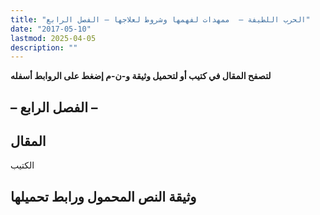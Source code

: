 ```yaml
---
title: "الحرب اللطيفة –  ممهدات لفهمها وشروط لعلاجها – الفصل الرابع"
date: "2017-05-10"
lastmod: 2025-04-05
description: ""
---
```

**لتصفح المقال في كتيب أو لتحميل وثيقة و-ن-م إضغط على الروابط أسفله**

## **– الفصل الرابع –**

## المقال

الكتيب

## وثيقة النص المحمول ورابط تحميلها

###
